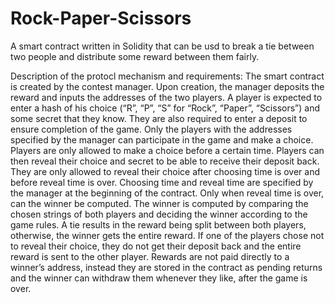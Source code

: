 # Rock-Paper-Scissors
A smart contract written in Solidity that can be usd to break a tie between two people and distribute some reward between them fairly.

Description of the protocl mechanism and requirements:
The smart contract is created by the contest manager. Upon creation, the manager deposits the reward and inputs the addresses of the two players. 
A player is expected to enter a hash of his choice (“R”, “P”, “S” for “Rock”, “Paper”, “Scissors”) and some secret that they know. They are also required to enter a deposit to ensure completion of the game.
Only the players with the addresses specified by the manager can participate in the game and make a choice.
Players are only allowed to make a choice before a certain time.
Players can then reveal their choice and secret to be able to receive their deposit back. They are only allowed to reveal their choice after choosing time is over and before reveal time is over. 
Choosing time and reveal time are specified by the manager at the beginning of the contract.
Only when reveal time is over, can the winner be computed. 
The winner is computed by comparing the chosen strings of both players and deciding the winner according to the game rules. A tie results in the reward being split between both players, otherwise, the winner gets the entire reward.
If one of the players chose not to reveal their choice, they do not get their deposit back and the entire reward is sent to the other player.
Rewards are not paid directly to a winner’s address, instead they are stored in the contract as pending returns and the winner can withdraw them whenever they like, after the game is over.

